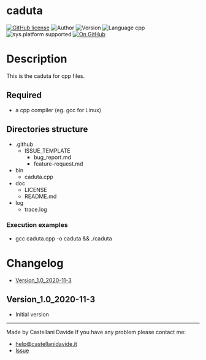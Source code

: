 # caduta
[![GitHub license](https://img.shields.io/badge/licence-GNU-green?style=flat)](https://github.com/CastellaniDavide/caduta/blob/master/LICENSE) ![Author](https://img.shields.io/badge/author-Castellani%20Davide-green?style=flat) ![Version](https://img.shields.io/badge/version-v01.01-blue?style=flat) ![Language cpp](https://img.shields.io/badge/language-cpp-yellowgreen?style=flat) ![sys.platform supported](https://img.shields.io/badge/OS%20platform%20supported-All-blue?style=flat) [![On GitHub](https://img.shields.io/badge/on%20GitHub-True-green?style=flat&logo=github)](https://github.com/CastellaniDavide/caduta)

# Description
This is the caduta for cpp files.

## Required
 - a cpp compiler (eg. gcc for Linux)
 

## Directories structure
 - .github
   - ISSUE_TEMPLATE
     - bug_report.md
     - feature-request.md
 - bin
	 - caduta.cpp
 - doc
   - LICENSE
   - README.md
 - log
	 - trace.log
   
### Execution examples
 - gcc caduta.cpp -o caduta && ./caduta

# Changelog
 - [Version_1.0_2020-11-3](#Version_10_2020-11-3)


## Version_1.0_2020-11-3
 - Initial version

---
Made by Castellani Davide 
If you have any problem please contact me:
- help@castellanidavide.it
- [Issue](https://github.com/CastellaniDavide/caduta/issues)
